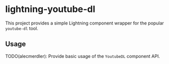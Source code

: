 # lightning-youtube-dl

This project provides a simple Lightning component wrapper for the popular `youtube-dl` tool.

## Usage

TODO(alecmerdler): Provide basic usage of the `YoutubeDL` component API.
